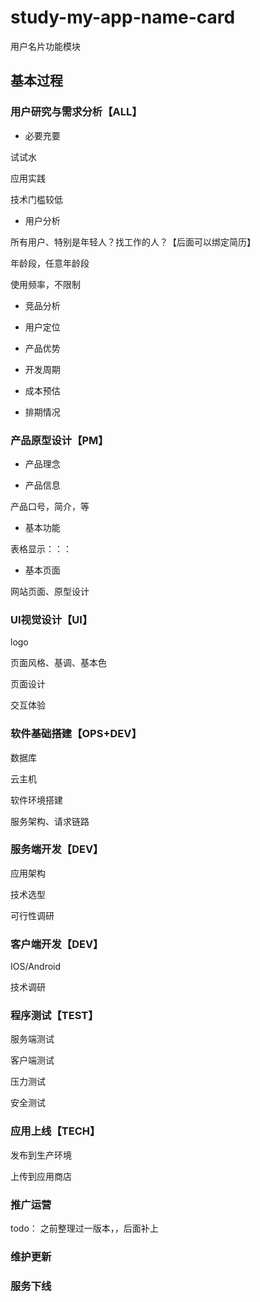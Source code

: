 # study-my-app-name-card #

用户名片功能模块



## 基本过程

### 用户研究与需求分析【ALL】

- 必要充要

试试水

应用实践

技术门槛较低



- 用户分析

所有用户、特别是年轻人？找工作的人？【后面可以绑定简历】

年龄段，任意年龄段

使用频率，不限制



- 竞品分析





- 用户定位
- 产品优势



- 开发周期
- 成本预估
- 排期情况



### 产品原型设计【PM】

- 产品理念

- 产品信息

产品口号，简介，等

- 基本功能

表格显示：：：

- 基本页面

网站页面、原型设计

### UI视觉设计【UI】

logo

页面风格、基调、基本色

页面设计

交互体验

### 软件基础搭建【OPS+DEV】

数据库

云主机

软件环境搭建

服务架构、请求链路

### 服务端开发【DEV】

应用架构

技术选型

可行性调研

### 客户端开发【DEV】

IOS/Android

技术调研

### 程序测试【TEST】

服务端测试

客户端测试

压力测试

安全测试

### 应用上线【TECH】

发布到生产环境

上传到应用商店



### 推广运营

todo：  之前整理过一版本，，后面补上



### 维护更新



### 服务下线





